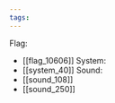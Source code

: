 ```yaml
---
tags:
---
```

Flag:
- [[flag_10606]]
System:
- [[system_40]]
Sound:
- [[sound_108]]
- [[sound_250]]
